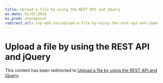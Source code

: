 ```yaml
---
title: Upload a file by using the REST API and jQuery
ms.date: 02/07/2018
ms.prod: sharepoint
redirect_url: /sp-add-ins/upload-a-file-by-using-the-rest-api-and-jquery
---
```



# Upload a file by using the REST API and jQuery

This content has been redirected to [Upload a file by using the REST API and jQuery](sp-add-ins/upload-a-file-by-using-the-rest-api-and-jquery.md).